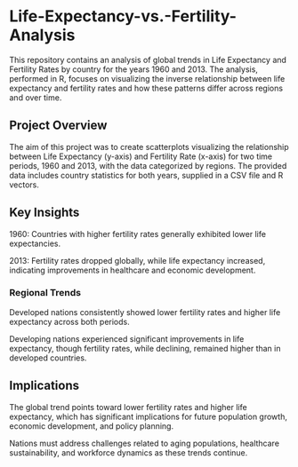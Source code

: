 # Life-Expectancy-vs.-Fertility-Analysis

This repository contains an analysis of global trends in Life Expectancy and Fertility Rates by country for the years 1960 and 2013. The analysis, performed in R, focuses on visualizing the inverse relationship between life expectancy and fertility rates and how these patterns differ across regions and over time.

## Project Overview
  The aim of this project was to create scatterplots visualizing the relationship between Life Expectancy (y-axis) and Fertility Rate (x-axis) for two time periods, 1960 and 2013, with the data categorized by regions. The provided data includes country statistics for both years, supplied in a CSV file and R vectors.
  
## Key Insights
  1960: Countries with higher fertility rates generally exhibited lower life expectancies.
  
  2013: Fertility rates dropped globally, while life expectancy increased, indicating improvements in healthcare and economic development.

### Regional Trends
  Developed nations consistently showed lower fertility rates and higher life expectancy across both periods.
  
  Developing nations experienced significant improvements in life expectancy, though fertility rates, while declining, remained higher than in developed countries.

## Implications
  The global trend points toward lower fertility rates and higher life expectancy, which has significant implications for future population growth, economic development, and policy       planning.
  
  Nations must address challenges related to aging populations, healthcare sustainability, and workforce dynamics as these trends continue.
